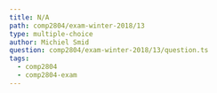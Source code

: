 ```yaml
---
title: N/A
path: comp2804/exam-winter-2018/13
type: multiple-choice
author: Michiel Smid
question: comp2804/exam-winter-2018/13/question.ts
tags:
  - comp2804
  - comp2804-exam
---
```

